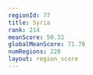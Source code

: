 ```yaml
---
regionId: 77
title: Syria
rank: 214
meanScore: 50.32
globalMeanScore: 71.78
numRegions: 220
layout: region_score
---
```


